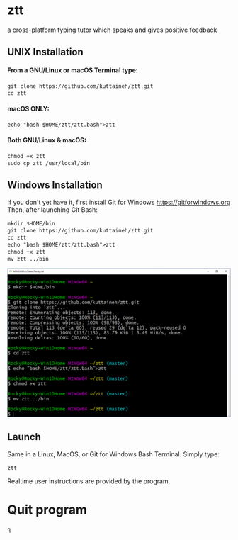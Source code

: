 # ztt
a cross-platform typing tutor which speaks and gives positive feedback

## UNIX Installation

#### From a GNU/Linux or macOS Terminal type:
```
git clone https://github.com/kuttaineh/ztt.git
cd ztt
```
#### macOS ONLY:
```
echo "bash $HOME/ztt/ztt.bash">ztt
```
#### Both GNU/Linux & macOS:
```
chmod +x ztt
sudo cp ztt /usr/local/bin
```
## Windows Installation

If you don't yet have it, first install Git for Windows https://gitforwindows.org
Then, after launching Git Bash:
```
mkdir $HOME/bin
git clone https://github.com/kuttaineh/ztt.git
cd ztt
echo "bash $HOME/ztt/ztt.bash">ztt
chmod +x ztt
mv ztt ../bin
```

![Git for Windows](gitforwindows.png)

## Launch

Same in a Linux, MacOS, or Git for Windows Bash Terminal. Simply type:
```
ztt
```
Realtime user instructions are provided by the program. 

# Quit program
```
q
```
